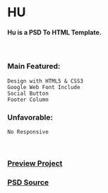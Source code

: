 # HU
#### Hu is a PSD To HTML Template.

<br />

### Main Featured:
    Design with HTML5 & CSS3
    Google Web Font Include
    Social Button
    Footer Column

### Unfavorable:
    No Responsive

<br />

### [Preview Project](https://wasek23.github.io/hu/)
### [PSD Source](https://dribbble.com/shots/4927487-Daily-UI-028-Digital-Design-Agency-Home-Page-Free-PSD)